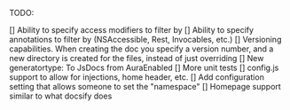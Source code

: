 TODO:

[] Ability to specify access modifiers to filter by
[] Ability to specify annotations to filter by (NSAccessible, Rest, Invocables, etc.)
[] Versioning capabilities. When creating the doc you specify a version number, and a new directory is created for the
files, instead of just overriding
[] New generatortype: To JsDocs from AuraEnabled
[] More unit tests
[] config.js support to allow for injections, home header, etc.
[] Add configuration setting that allows someone to set the "namespace"
[] Homepage support similar to what docsify does
